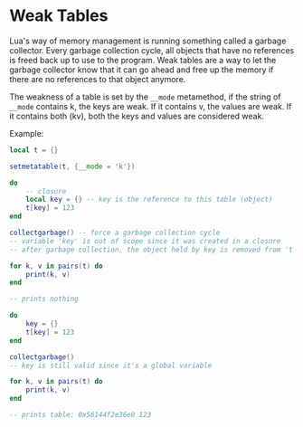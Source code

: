 # Weak Tables

Lua's way of memory management is running something called a garbage collector. Every garbage collection cycle, all objects that have no references is freed back up to use to the program. Weak tables are a way to let the garbage collector know that it can go ahead and free up the memory if there are no references to that object anymore.

The weakness of a table is set by the `__mode` metamethod, if the string of `__mode` contains k, the keys are weak. If it contains v, the values are weak. If it contains both (kv), both the keys and values are considered weak.

Example:

```lua
local t = {}

setmetatable(t, {__mode = 'k'})

do
    -- closure
    local key = {} -- key is the reference to this table (object)
    t[key] = 123
end

collectgarbage() -- force a garbage collection cycle
-- variable 'key' is out of scope since it was created in a closure
-- after garbage collection, the object held by key is removed from 't'

for k, v in pairs(t) do
    print(k, v)
end

-- prints nothing

do
    key = {}
    t[key] = 123
end

collectgarbage()
-- key is still valid since it's a global variable

for k, v in pairs(t) do
    print(k, v)
end

-- prints table: 0x56144f2e36e0 123
```
